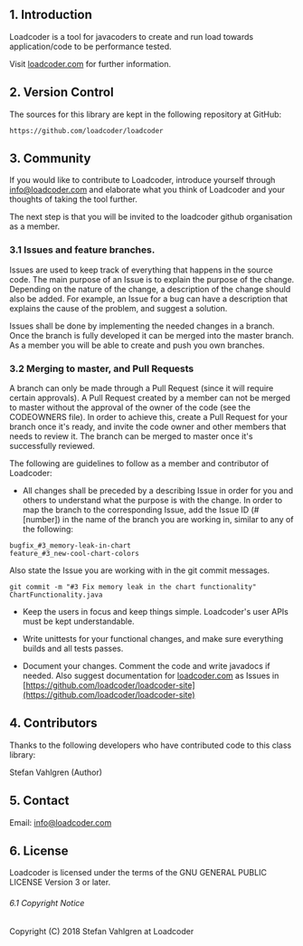 ## 1.  Introduction

Loadcoder is a tool for javacoders to create and run load towards application/code to be performance tested.

Visit [loadcoder.com](http://loadcoder.com) for further information.


## 2. Version Control
The sources for this library are kept in the following repository at GitHub:

    https://github.com/loadcoder/loadcoder

## 3. Community

If you would like to contribute to Loadcoder, introduce yourself through info@loadcoder.com and elaborate what you think of Loadcoder and your thoughts of taking the tool further.

The next step is that you will be invited to the loadcoder github organisation as a member.

### 3.1 Issues and feature branches.
Issues are used to keep track of everything that happens in the source code. The main purpose of an Issue is to explain the purpose of the change. Depending on the nature of the change, a description of the change should also be added. For example, an Issue for a bug can have a description that explains the cause of the problem, and suggest a solution.

Issues shall be done by implementing the needed changes in a branch. Once the branch is fully developed it can be merged into the master branch. As a member you will be able to create and push you own branches. 

### 3.2 Merging to master, and Pull Requests
A branch can only be made through a Pull Request (since it will require certain approvals).
A Pull Request created by a member can not be merged to master without the approval of the  owner of the code (see the CODEOWNERS file). In order to achieve this, create a Pull Request for your branch once it's ready, and invite the code owner and other members that needs to review it. The branch can be merged to master once it's successfully reviewed.

The following are guidelines to follow as a member and contributor of Loadcoder:

* All changes shall be preceded by a describing Issue in order for you and others to understand what the purpose is with the change. In order to map the branch to the corresponding Issue, add the Issue ID (#[number]) in the name of the branch you are working in, similar to any of the following:

```
bugfix_#3_memory-leak-in-chart
feature_#3_new-cool-chart-colors
```
Also state the Issue you are working with in the git commit messages.

```
git commit -m "#3 Fix memory leak in the chart functionality" ChartFunctionality.java
```
* Keep the users in focus and keep things simple. Loadcoder's user APIs must be kept understandable.

* Write unittests for your functional changes, and make sure everything builds and all tests passes.

* Document your changes. Comment the code and write javadocs if needed. Also suggest documentation for [loadcoder.com](http://loadcoder.com/documentation.html) as Issues in [https://github.com/loadcoder/loadcoder-site](https://github.com/loadcoder/loadcoder-site)



## 4.  Contributors
Thanks to the following developers who have contributed code to this class library:

Stefan Vahlgren (Author)

## 5. Contact
Email: info@loadcoder.com

## 6.  License

Loadcoder is licensed under the terms of the GNU GENERAL PUBLIC LICENSE Version 3 or later.

###### 6.1 Copyright Notice
Copyright (C) 2018 Stefan Vahlgren at Loadcoder

